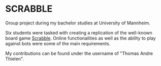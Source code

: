 # SCRABBLE

Group project during my bachelor studies at University of Mannheim.

Six students were tasked with creating a replication of the well-known board game [Scrabble](https://en.wikipedia.org/wiki/Scrabble). Online functionalities as well as the ability to play against bots were some of the main requirements.

My contributions can be found under the username of "Thomas Andre Thielen".

